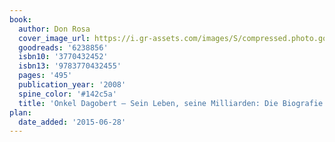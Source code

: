 ```yaml
---
book:
  author: Don Rosa
  cover_image_url: https://i.gr-assets.com/images/S/compressed.photo.goodreads.com/books/1341762482l/6238856._SX98_.jpg
  goodreads: '6238856'
  isbn10: '3770432452'
  isbn13: '9783770432455'
  pages: '495'
  publication_year: '2008'
  spine_color: '#142c5a'
  title: 'Onkel Dagobert – Sein Leben, seine Milliarden: Die Biografie von Don Rosa'
plan:
  date_added: '2015-06-28'
---
```

